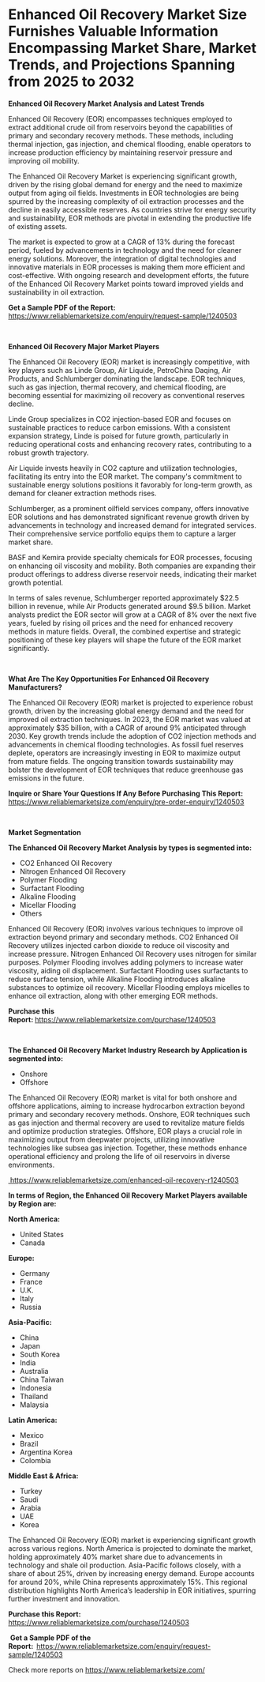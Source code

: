 <p><h1>Enhanced Oil Recovery Market Size Furnishes Valuable Information Encompassing Market Share, Market Trends, and Projections Spanning from 2025 to 2032</h1></p><p><strong>Enhanced Oil Recovery Market Analysis and Latest Trends</strong></p>
<p><p>Enhanced Oil Recovery (EOR) encompasses techniques employed to extract additional crude oil from reservoirs beyond the capabilities of primary and secondary recovery methods. These methods, including thermal injection, gas injection, and chemical flooding, enable operators to increase production efficiency by maintaining reservoir pressure and improving oil mobility.</p><p>The Enhanced Oil Recovery Market is experiencing significant growth, driven by the rising global demand for energy and the need to maximize output from aging oil fields. Investments in EOR technologies are being spurred by the increasing complexity of oil extraction processes and the decline in easily accessible reserves. As countries strive for energy security and sustainability, EOR methods are pivotal in extending the productive life of existing assets.</p><p>The market is expected to grow at a CAGR of 13% during the forecast period, fueled by advancements in technology and the need for cleaner energy solutions. Moreover, the integration of digital technologies and innovative materials in EOR processes is making them more efficient and cost-effective. With ongoing research and development efforts, the future of the Enhanced Oil Recovery Market points toward improved yields and sustainability in oil extraction.</p></p>
<p><strong>Get a Sample PDF of the Report:&nbsp;</strong> <a href="https://www.reliablemarketsize.com/enquiry/request-sample/1240503?utm_campaign=3205&utm_medium=2&utm_source=Github&utm_content=ia&utm_term=07042025&utm_id=enhanced-oil-recovery">https://www.reliablemarketsize.com/enquiry/request-sample/1240503</a></p>
<p>&nbsp;</p>
<p><strong>Enhanced Oil Recovery Major Market Players</strong></p>
<p><p>The Enhanced Oil Recovery (EOR) market is increasingly competitive, with key players such as Linde Group, Air Liquide, PetroChina Daqing, Air Products, and Schlumberger dominating the landscape. EOR techniques, such as gas injection, thermal recovery, and chemical flooding, are becoming essential for maximizing oil recovery as conventional reserves decline.</p><p>Linde Group specializes in CO2 injection-based EOR and focuses on sustainable practices to reduce carbon emissions. With a consistent expansion strategy, Linde is poised for future growth, particularly in reducing operational costs and enhancing recovery rates, contributing to a robust growth trajectory.</p><p>Air Liquide invests heavily in CO2 capture and utilization technologies, facilitating its entry into the EOR market. The company's commitment to sustainable energy solutions positions it favorably for long-term growth, as demand for cleaner extraction methods rises.</p><p>Schlumberger, as a prominent oilfield services company, offers innovative EOR solutions and has demonstrated significant revenue growth driven by advancements in technology and increased demand for integrated services. Their comprehensive service portfolio equips them to capture a larger market share.</p><p>BASF and Kemira provide specialty chemicals for EOR processes, focusing on enhancing oil viscosity and mobility. Both companies are expanding their product offerings to address diverse reservoir needs, indicating their market growth potential.</p><p>In terms of sales revenue, Schlumberger reported approximately $22.5 billion in revenue, while Air Products generated around $9.5 billion. Market analysts predict the EOR sector will grow at a CAGR of 8% over the next five years, fueled by rising oil prices and the need for enhanced recovery methods in mature fields. Overall, the combined expertise and strategic positioning of these key players will shape the future of the EOR market significantly.</p></p>
<p>&nbsp;</p>
<p><strong>What Are The Key Opportunities For Enhanced Oil Recovery Manufacturers?</strong></p>
<p><p>The Enhanced Oil Recovery (EOR) market is projected to experience robust growth, driven by the increasing global energy demand and the need for improved oil extraction techniques. In 2023, the EOR market was valued at approximately $35 billion, with a CAGR of around 9% anticipated through 2030. Key growth trends include the adoption of CO2 injection methods and advancements in chemical flooding technologies. As fossil fuel reserves deplete, operators are increasingly investing in EOR to maximize output from mature fields. The ongoing transition towards sustainability may bolster the development of EOR techniques that reduce greenhouse gas emissions in the future.</p></p>
<p><strong>Inquire or Share Your Questions If Any Before Purchasing This Report:</strong> <a href="https://www.reliablemarketsize.com/enquiry/pre-order-enquiry/1240503?utm_campaign=3205&utm_medium=2&utm_source=Github&utm_content=ia&utm_term=07042025&utm_id=enhanced-oil-recovery">https://www.reliablemarketsize.com/enquiry/pre-order-enquiry/1240503</a></p>
<p>&nbsp;</p>
<p><strong>Market Segmentation</strong></p>
<p><strong>The Enhanced Oil Recovery Market Analysis by types is segmented into:</strong></p>
<p><ul><li>CO2 Enhanced Oil Recovery</li><li>Nitrogen Enhanced Oil Recovery</li><li>Polymer Flooding</li><li>Surfactant Flooding</li><li>Alkaline Flooding</li><li>Micellar Flooding</li><li>Others</li></ul></p>
<p><p>Enhanced Oil Recovery (EOR) involves various techniques to improve oil extraction beyond primary and secondary methods. CO2 Enhanced Oil Recovery utilizes injected carbon dioxide to reduce oil viscosity and increase pressure. Nitrogen Enhanced Oil Recovery uses nitrogen for similar purposes. Polymer Flooding involves adding polymers to increase water viscosity, aiding oil displacement. Surfactant Flooding uses surfactants to reduce surface tension, while Alkaline Flooding introduces alkaline substances to optimize oil recovery. Micellar Flooding employs micelles to enhance oil extraction, along with other emerging EOR methods.</p></p>
<p><strong>Purchase this Report:&nbsp;</strong><a href="https://www.reliablemarketsize.com/purchase/1240503?utm_campaign=3205&utm_medium=2&utm_source=Github&utm_content=ia&utm_term=07042025&utm_id=enhanced-oil-recovery">https://www.reliablemarketsize.com/purchase/1240503</a></p>
<p>&nbsp;</p>
<p><strong>The Enhanced Oil Recovery Market Industry Research by Application is segmented into:</strong></p>
<p><ul><li>Onshore</li><li>Offshore</li></ul></p>
<p><p>The Enhanced Oil Recovery (EOR) market is vital for both onshore and offshore applications, aiming to increase hydrocarbon extraction beyond primary and secondary recovery methods. Onshore, EOR techniques such as gas injection and thermal recovery are used to revitalize mature fields and optimize production strategies. Offshore, EOR plays a crucial role in maximizing output from deepwater projects, utilizing innovative technologies like subsea gas injection. Together, these methods enhance operational efficiency and prolong the life of oil reservoirs in diverse environments.</p></p>
<p><a href="https://www.reliablemarketsize.com/enhanced-oil-recovery-r1240503?utm_campaign=3205&utm_medium=2&utm_source=Github&utm_content=ia&utm_term=07042025&utm_id=enhanced-oil-recovery">&nbsp;https://www.reliablemarketsize.com/enhanced-oil-recovery-r1240503</a></p>
<p><strong>In terms of Region, the Enhanced Oil Recovery Market Players available by Region are:</strong></p>
<p>
    <p> <strong> North America: </strong>
        <ul>
            <li>United States</li>
            <li>Canada</li>
        </ul>
        </p> 
    <p> <strong> Europe: </strong>
        <ul>
            <li>Germany</li>
            <li>France</li>
            <li>U.K.</li>
            <li>Italy</li>
            <li>Russia</li>
        </ul>
        </p> 
    <p> <strong> Asia-Pacific: </strong>
        <ul>
            <li>China</li>
            <li>Japan</li>
            <li>South Korea</li>
            <li>India</li>
            <li>Australia</li>
            <li>China Taiwan</li>
            <li>Indonesia</li>
            <li>Thailand</li>
            <li>Malaysia</li>
        </ul>
        </p> 
    <p> <strong> Latin America: </strong>
        <ul>
            <li>Mexico</li>
            <li>Brazil</li>
            <li>Argentina Korea</li>
            <li>Colombia</li>
        </ul>
        </p> 
    <p> <strong> Middle East & Africa: </strong>
        <ul>
            <li>Turkey</li>
            <li>Saudi</li>
            <li>Arabia</li>
            <li>UAE</li>
            <li>Korea</li>
        </ul>
    </p>
    </p>
<p><p>The Enhanced Oil Recovery (EOR) market is experiencing significant growth across various regions. North America is projected to dominate the market, holding approximately 40% market share due to advancements in technology and shale oil production. Asia-Pacific follows closely, with a share of about 25%, driven by increasing energy demand. Europe accounts for around 20%, while China represents approximately 15%. This regional distribution highlights North America’s leadership in EOR initiatives, spurring further investment and innovation.</p></p>
<p><strong>Purchase this Report: </strong><a href="https://www.reliablemarketsize.com/purchase/1240503?utm_campaign=3205&utm_medium=2&utm_source=Github&utm_content=ia&utm_term=07042025&utm_id=enhanced-oil-recovery">https://www.reliablemarketsize.com/purchase/1240503</a></p>
<p>&nbsp;<strong>Get a Sample PDF of the Report:&nbsp;&nbsp;</strong><a href="https://www.reliablemarketsize.com/enquiry/request-sample/1240503?utm_campaign=3205&utm_medium=2&utm_source=Github&utm_content=ia&utm_term=07042025&utm_id=enhanced-oil-recovery">https://www.reliablemarketsize.com/enquiry/request-sample/1240503</a></p>
<p><strong></strong></p>
<p>Check more reports on <a href="https://www.reliablemarketsize.com/?utm_campaign=3205&utm_medium=2&utm_source=Github&utm_content=ia&utm_term=07042025&utm_id=enhanced-oil-recovery">https://www.reliablemarketsize.com/</a></p>